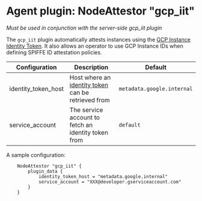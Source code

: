 # Agent plugin: NodeAttestor "gcp_iit"

*Must be used in conjunction with the server-side gcp_iit plugin*

The `gcp_iit` plugin automatically attests instances using the [GCP Instance Identity Token](https://cloud.google.com/compute/docs/instances/verifying-instance-identity). It also allows an operator to use GCP Instance IDs when defining SPIFFE ID attestation policies.


| Configuration         | Description                                                                                                                        | Default                    |
| --------------------- | -----------------------------------------------------------------------------------------------------------------------------------| -------------------------- |
| identity_token_host  | Host where an [identity token](https://cloud.google.com/compute/docs/instances/verifying-instance-identity) can be retrieved from | `metadata.google.internal` |
| service_account       | The service account to fetch an identity token from                                                                                | `default`                  |

A sample configuration:

```
    NodeAttestor "gcp_iit" {
        plugin_data {
            identity_token_host = "metadata.google.internal"
            service_account = "XXX@developer.gserviceaccount.com"
        }
    }
